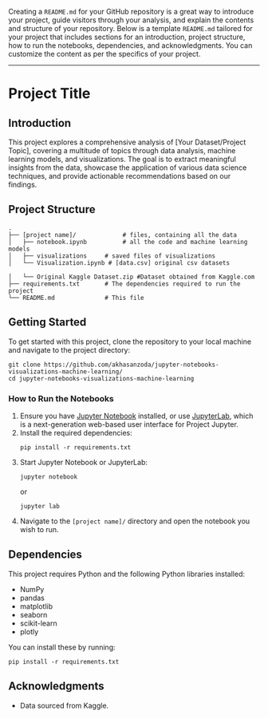 Creating a `README.md` for your GitHub repository is a great way to introduce your project, guide visitors through your analysis, and explain the contents and structure of your repository. Below is a template `README.md` tailored for your project that includes sections for an introduction, project structure, how to run the notebooks, dependencies, and acknowledgments. You can customize the content as per the specifics of your project.

---

# Project Title

## Introduction
This project explores a comprehensive analysis of [Your Dataset/Project Topic], covering a multitude of topics through data analysis, machine learning models, and visualizations. The goal is to extract meaningful insights from the data, showcase the application of various data science techniques, and provide actionable recommendations based on our findings.

## Project Structure
```
.
├── [project name]/             # files, containing all the data
│   ├── notebook.ipynb          # all the code and machine learning models
│   ├── visualizations     # saved files of visualizations
│   └── Visualization.ipynb # [data.csv] original csv datasets

│   └── Original Kaggle Dataset.zip #Dataset obtained from Kaggle.com
├── requirements.txt       # The dependencies required to run the project
└── README.md              # This file
```

## Getting Started
To get started with this project, clone the repository to your local machine and navigate to the project directory:

```
git clone https://github.com/akhasanzoda/jupyter-notebooks-visualizations-machine-learning/
cd jupyter-notebooks-visualizations-machine-learning
```

### How to Run the Notebooks
1. Ensure you have [Jupyter Notebook](https://jupyter.org/install) installed, or use [JupyterLab](https://jupyterlab.readthedocs.io/en/stable/getting_started/installation.html), which is a next-generation web-based user interface for Project Jupyter.
2. Install the required dependencies:
   ```
   pip install -r requirements.txt
   ```
3. Start Jupyter Notebook or JupyterLab:
   ```
   jupyter notebook
   ```
   or
   ```
   jupyter lab
   ```
4. Navigate to the `[project name]/` directory and open the notebook you wish to run.

## Dependencies
This project requires Python and the following Python libraries installed:
- NumPy
- pandas
- matplotlib
- seaborn
- scikit-learn
- plotly

You can install these by running:
```
pip install -r requirements.txt
```

## Acknowledgments
- Data sourced from Kaggle.

